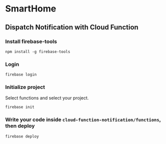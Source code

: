 # SmartHome

## Dispatch Notification with Cloud Function

### Install firebase-tools

```
npm install -g firebase-tools
```

### Login

```
firebase login
```

### Initialize project

Select functions and select your project.

```
firebase init
```

### Write your code inside `cloud-function-notification/functions`, then deploy

```
firebase deploy
```
